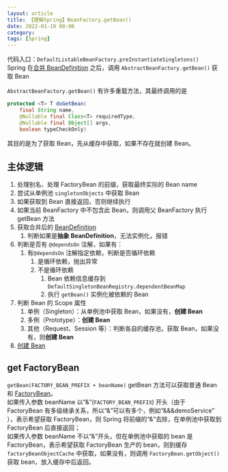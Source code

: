 ```yaml
---
layout: article  
title: 【理解Spring】BeanFactory.getBean()
date: 2022-01-10 00:00
category:  
tags: [Spring]
---
```


代码入口：`DefaultListableBeanFactory.preInstantiateSingletons()`  
Spring 在[合并 BeanDefinition](https://azh3ng.com/2022/01/08/Spring-merge-BeanDefinition.html) 之后，调用 `AbstractBeanFactory.getBean()` 获取 Bean

`AbstractBeanFactory.getBean()` 有许多重载方法，其最终调用的是
```java
protected <T> T doGetBean(
    final String name, 
    @Nullable final Class<T> requiredType,        
    @Nullable final Object[] args, 
    boolean typeCheckOnly)
```

其目的是为了获取 Bean，先从缓存中获取，如果不存在就创建 Bean。

## 主体逻辑
1. 处理别名、处理 FactoryBean 的前缀，获取最终实际的 Bean name
2. 尝试从单例池 `singletonObjects` 中获取 Bean
3. 如果获取到 Bean 直接返回，否则继续执行
4. 如果当前 BeanFactory 中不包含此 Bean，则调用父 BeanFactory 执行 getBean 方法
5. 获取合并后的 [BeanDefinition](https://azh3ng.com/2022/01/02/Spring-BeanDefinition.html)
    1. 判断如果是**抽象 BeanDefinition**，无法实例化，报错
6. 判断是否有 `@dependsOn` 注解，如果有：
    1. 有`@dependsOn` 注解指定依赖，判断是否循环依赖
        1. 是循环依赖，抛出异常
        2. 不是循环依赖
            1. Bean 依赖信息缓存到 `DefaultSingletonBeanRegistry.dependentBeanMap`
            2. 执行 `getBean()` 实例化被依赖的 Bean
7. 判断 Bean 的 Scope 属性
    1. 单例（Singleton）：从单例池中获取 Bean，如果没有，**创建 Bean**
    2. 多例（Prototype）：**创建 Bean**
    3. 其他（Request、Session 等）：判断各自的缓存池，获取 Bean，如果没有，则**创建 Bean**
8. [创建 Bean](https://azh3ng.com/2022/01/11/Spring-BeanFactory-createBean.html)

## get FactoryBean
`getBean(FACTORY_BEAN_PREFIX + beanName)`
getBean 方法可以获取普通 Bean 和 [FactoryBean](https://azh3ng.com/2022/01/05/Spring-FactoryBean.html)。  
如果传入参数 beanName 以“&”(`FACTORY_BEAN_PREFIX`) 开头（由于 FactoryBean 有多级继承关系，所以“&”可以有多个，例如“&&&demoService” ），表示希望获取 FactoryBean，则 Spring 将前缀的“&”去除，在单例池中获取到 FactoryBean 后直接返回；  
如果传入参数 beanName 不以“&”开头，但在单例池中获取的 bean 是 FactoryBean，表示希望获取 FactoryBean 生产的 bean，则到缓存 `factoryBeanObjectCache` 中获取，如果没有，则调用 `FactoryBean.getObject()` 获取 bean，放入缓存中后返回。  
